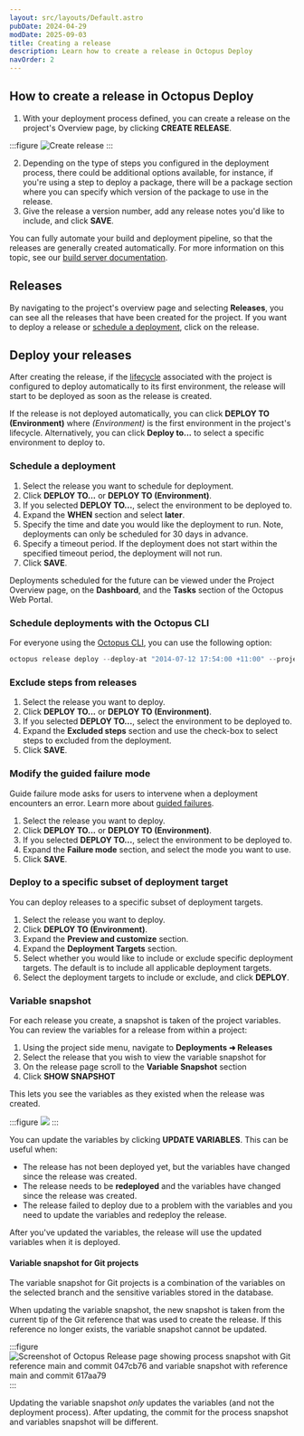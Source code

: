 ```yaml
---
layout: src/layouts/Default.astro
pubDate: 2024-04-29
modDate: 2025-09-03
title: Creating a release
description: Learn how to create a release in Octopus Deploy  
navOrder: 2
---
```

## How to create a release in Octopus Deploy

1. With your deployment process defined, you can create a release on the project's Overview page, by clicking **CREATE RELEASE**.

:::figure
![Create release](/docs/img/shared-content/releases/images/create-release.png)
:::

2. Depending on the type of steps you configured in the deployment process, there could be additional options available, for instance, if you're using a step to deploy a package, there will be a package section where you can specify which version of the package to use in the release.
3. Give the release a version number, add any release notes you'd like to include, and click **SAVE**.

You can fully automate your build and deployment pipeline, so that the releases are generally created automatically.  For more information on this topic, see our [build server documentation](/docs/packaging-applications/build-servers).

## Releases

By navigating to the project's overview page and selecting **Releases**, you can see all the releases that have been created for the project. If you want to deploy a release or [schedule a deployment](#scheduling-a-deployment), click on the release.

## Deploy your releases

After creating the release, if the [lifecycle](/docs/releases/lifecycles) associated with the project is configured to deploy automatically to its first environment, the release will start to be deployed as soon as the release is created.

If the release is not deployed automatically, you can click **DEPLOY TO (Environment)** where *(Environment)* is the first environment in the project's lifecycle. Alternatively, you can click **Deploy to...** to select a specific environment to deploy to.

### Schedule a deployment

1. Select the release you want to schedule for deployment.
1. Click **DEPLOY TO...** or **DEPLOY TO (Environment)**.
1. If you selected **DEPLOY TO...**, select the environment to be deployed to.
1. Expand the **WHEN** section and select **later**.
1. Specify the time and date you would like the deployment to run. Note, deployments can only be scheduled for 30 days in advance.
1. Specify a timeout period. If the deployment does not start within the specified timeout period, the deployment will not run.
1. Click **SAVE**.

Deployments scheduled for the future can be viewed under the Project Overview page, on the **Dashboard**, and the **Tasks** section of the Octopus Web Portal.

### Schedule deployments with the Octopus CLI

For everyone using the [Octopus CLI](/docs/octopus-rest-api/cli), you can use the following option:

```powershell
octopus release deploy --deploy-at "2014-07-12 17:54:00 +11:00" --project HelloWorld -- version 1.0.0 --environment Production
```

### Exclude steps from releases

1. Select the release you want to deploy.
1. Click **DEPLOY TO...** or **DEPLOY TO (Environment)**.
1. If you selected **DEPLOY TO...**, select the environment to be deployed to.
1. Expand the **Excluded steps** section and use the check-box to select steps to excluded from the deployment.
1. Click **SAVE**.

### Modify the guided failure mode

Guide failure mode asks for users to intervene when a deployment encounters an error. Learn more about [guided failures](/docs/releases/guided-failures).

1. Select the release you want to deploy.
1. Click **DEPLOY TO...** or **DEPLOY TO (Environment)**.
1. If you selected **DEPLOY TO...**, select the environment to be deployed to.
1. Expand the **Failure mode** section, and select the mode you want to use.
1. Click **SAVE**.

### Deploy to a specific subset of deployment target

You can deploy releases to a specific subset of deployment targets.

1. Select the release you want to deploy.
1. Click **DEPLOY TO (Environment)**.
1. Expand the **Preview and customize** section.
1. Expand the **Deployment Targets** section.
1. Select whether you would like to include or exclude specific deployment targets. The default is to include all applicable deployment targets.
1. Select the deployment targets to include or exclude, and click **DEPLOY**.

### Variable snapshot

For each release you create, a snapshot is taken of the project variables. You can review the variables for a release from within a project:

1. Using the project side menu, navigate to **Deployments ➜ Releases** 
1. Select the release that you wish to view the variable snapshot for
1. On the release page scroll to the **Variable Snapshot** section
1. Click **SHOW SNAPSHOT**

This lets you see the variables as they existed when the release was created.

:::figure
![](/docs/img/releases/images/release-variable-snapshot-section.png)
:::

You can update the variables by clicking **UPDATE VARIABLES**. This can be useful when:

* The release has not been deployed yet, but the variables have changed since the release was created.
* The release needs to be **redeployed** and the variables have changed since the release was created.
* The release failed to deploy due to a problem with the variables and you need to update the variables and redeploy the release.

After you've updated the variables, the release will use the updated variables when it is deployed.

#### Variable snapshot for Git projects

The variable snapshot for Git projects is a combination of the variables on the selected branch and the sensitive variables stored in the database.

When updating the variable snapshot, the new snapshot is taken from the current tip of the Git reference that was used to create the release. If this reference no longer exists, the variable snapshot cannot be updated.

:::figure
![Screenshot of Octopus Release page showing process snapshot with Git reference main and commit 047cb76 and variable snapshot with reference main and commit 617aa79](/docs/img/releases/git-variables-release-snapshot.png)
:::

Updating the variable snapshot _only_ updates the variables (and not the deployment process). After updating, the commit for the process snapshot and variables snapshot will be different.
